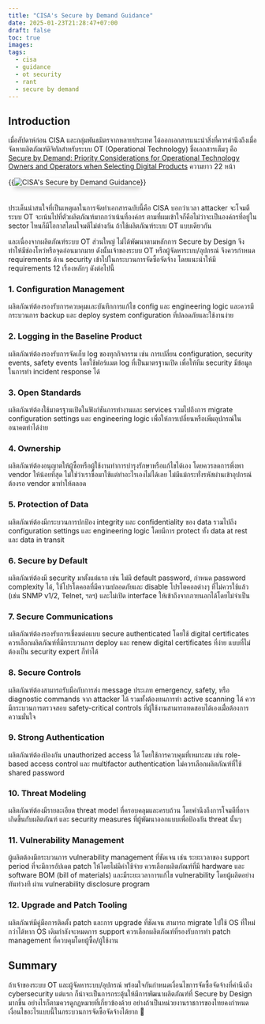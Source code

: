 ```yaml
---
title: "CISA's Secure by Demand Guidance"
date: 2025-01-23T21:28:47+07:00
draft: false
toc: true
images:
tags:
  - cisa
  - guidance
  - ot security
  - rant
  - secure by demand
---
```


## Introduction
เมื่อสัปดาห์ก่อน CISA และกลุ่มพันธมิตรจากหลายประเทศ ได้ออกเอกสารแนะนำสิ่งที่ควรคำนึงถึงเมื่อจัดหาผลิตภัณฑ์ดิจิทัลสำหรับระบบ OT (Operational Technology) ชื่อเอกสารเต็มๆ คือ [Secure by Demand: Priority Considerations for Operational Technology Owners and Operators when Selecting Digital Products](https://www.cisa.gov/sites/default/files/2025-01/joint-guide-secure-by-demand-priority-considerations-for-ot-owners-and-operators-508c_0.pdf) ความยาว 22 หน้า

{{<image src="/img/cisas-secure-by-demand-guidance/cover.png" alt="CISA's Secure by Demand Guidance" position="center" style="box-shadow: 0 5px 10px 0 rgba(0,0,0,0.2); margin-bottom: 1.5em;">}}

ประเด็นน่าสนใจที่เป็นเหตุผลในการจัดทำเอกสารฉบับนี้คือ CISA บอกว่าเวลา attacker จะโจมตีระบบ OT จะเน้นไปที่ตัวผลิตภัณฑ์มากกว่าเน้นที่องค์กร ตามที่ผมเข้าใจก็คือไม่ว่าจะเป็นองค์กรที่อยู่ใน sector ไหนก็มีโอกาสโดนโจมตีไม่ต่างกัน ถ้าใช้ผลิตภัณฑ์ระบบ OT แบบเดียวกัน

และเนื่องจากผลิตภัณฑ์ระบบ OT ส่วนใหญ่ ไม่ได้พัฒนาตามหลักการ Secure by Design จึงทำให้มีช่องโหว่หรือจุดอ่อนมากมาย ดังนั้นเจ้าของระบบ OT หรือผู้จัดหาระบบ/อุปกรณ์ จึงควรกำหนด requirements ด้าน security เข้าไปในกระบวนการจัดซื้อจัดจ้าง โดยแนะนำให้มี requirements 12 เรื่องหลักๆ ดังต่อไปนี้

### 1. Configuration Management
ผลิตภัณฑ์ต้องรองรับการควบคุมและบันทึกการแก้ไข config และ engineering logic และควรมีกระบวนการ backup และ deploy system configuration ที่ปลอดภัยและใช้งานง่าย

### 2. Logging in the Baseline Product
ผลิตภัณฑ์ต้องรองรับการจัดเก็บ log ของทุกกิจกรรม เช่น การเปลี่ยน configuration, security events, safety events โดยใช้ฟอร์แมต log ที่เป็นมาตรฐานเปิด เพื่อให้ทีม security มีข้อมูลในการทำ incident response ได้

### 3. Open Standards
ผลิตภัณฑ์ต้องใช้มาตรฐานเปิดในฟังก์ชันการทำงานและ services รวมไปถึงการ migrate configuration settings และ engineering logic เพื่อให้การเปลี่ยนหรือเพิ่มอุปกรณ์ในอนาคตทำได้ง่าย

### 4. Ownership
ผลิตภัณฑ์ต้องอนุญาตให้ผู้ซื้อหรือผู้ใช้งานทำการบำรุงรักษาหรือแก้ไขได้เอง โดยควรลดการพึ่งพา vendor ให้น้อยที่สุด ไม่ใช่ว่าเราซื้อมาใช้แต่ทำอะไรเองไม่ได้เลย ไม่มีแม้กระทั่งรหัสผ่านเข้าอุปกรณ์ ต้องรอ vendor มาทำให้ตลอด

### 5. Protection of Data
ผลิตภัณฑ์ต้องมีกระบวนการปกป้อง integrity และ confidentiality ของ data รวมไปถึง configuration settings และ engineering logic โดยมีการ protect ทั้ง data at rest และ data in transit

### 6. Secure by Default
ผลิตภัณฑ์ต้องมี security มาตั้งแต่แรก เช่น ไม่มี default password, กำหนด password complexity ได้, ใช้โปรโตคอลที่มีความปลอดภัยและ disable โปรโตคอลต่างๆ ที่ไม่ควรใช้แล้ว (เช่น SNMP v1/2, Telnet, ฯลฯ) และไม่เปิด interface ให้เข้าถึงจากภายนอกได้โดยไม่จำเป็น

### 7. Secure Communications
ผลิตภัณฑ์ต้องรองรับการเชื่อมต่อแบบ secure authenticated โดยใช้ digital certificates ควรเลือกผลิตภัณฑ์ที่มีกระบวนการ deploy และ renew digital certificates ที่ง่าย แบบที่ไม่ต้องเป็น security expert ก็ทำได้

### 8. Secure Controls
ผลิตภัณฑ์ต้องสามารถรับมือกับการส่ง message ประเภท emergency, safety, หรือ diagnostic commands จาก attacker ได้ รวมทั้งต้องทนการทำ active scanning ได้ ควรมีกระบวนการตรวจสอบ safety-critical controls ที่ผู้ใช้งานสามารถทดสอบได้เองเมื่่อต้องการความมั่นใจ

### 9. Strong Authentication
ผลิตภัณฑ์ต้องป้องกัน unauthorized access ได้ โดยใช้การควบคุมที่เหมาะสม เช่น role-based access control และ multifactor authentication ไม่ควรเลือกผลิตภัณฑ์ที่ใช้ shared password

### 10. Threat Modeling
ผลิตภัณฑ์ต้องมีรายละเอียด threat model ที่ครอบคลุมและครบถ้วน โดยคำนึงถึงการโจมตีที่อาจเกิดขึ้นกับผลิตภัณฑ์ และ security measures ที่ผู้พัฒนาออกแบบเพื่อป้องกัน threat นั้นๆ

### 11. Vulnerability Management
ผู้ผลิตต้องมีกระบวนการ vulnerability management ที่ชัดเจน เช่น ระยะเวลาของ support period ที่จะมีการอัปเดต patch ให้โดยไม่มีค่าใช้จ่าย ควรเลือกผลิตภัณฑ์ที่มี hardware และ software BOM (bill of materials) และมีระยะเวลาการแก้ไข vulnerability โดยผู้ผลิตอย่างทันท่วงที ผ่าน vulnerability disclosure program

### 12. Upgrade and Patch Tooling
ผลิตภัณฑ์มีคู่มือการติดตั้ง patch และการ upgrade ที่ชัดเจน สามารถ migrate ไปใช้ OS ที่ใหม่กว่าได้หาก OS เดิมกำลังจะหมดการ support ควรเลือกผลิตภัณฑ์ที่รองรับการทำ patch management ที่ควบคุมโดยผู้ซื้อ/ผู้ใช้งาน

## Summary
ถ้าเจ้าของระบบ OT และผู้จัดหาระบบ/อุปกรณ์ พร้อมใจกันกำหนดเงื่อนไขการจัดซื้อจัดจ้างที่คำนึงถึง cybersecurity แต่แรก ก็น่าจะเป็นการกระตุ้นให้มีการพัฒนาผลิตภัณฑ์ที่ Secure by Design มากขึ้น อย่างไรก็ตามควรดูกฎหมายที่เกี่ยวข้องด้วย อย่างถ้าเป็นหน่วยงานราชการของไทยคงกำหนดเงื่อนไขอะไรแบบนี้ในกระบวนการจัดซื้อจัดจ้างได้ยาก 🤣
